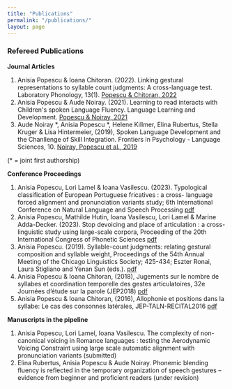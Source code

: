 ```yaml
---
title: "Publications"
permalink: "/publications/"
layout: page
---
```



### Refereed Publications

**Journal Articles**
1. Anisia Popescu & Ioana Chitoran. (2022). Linking gestural representations to syllable count judgments: A cross-language test. Laboratory Phonology, 13(1). [Popescu & Chitoran, 2022](https://www.journal-labphon.org/article/id/7681/)
2. Anisia Popescu & Aude Noiray. (2021). Learning to read interacts with Children's spoken Language Fluency. Language Learning and Development. [Popescu & Noiray, 2021](https://www.tandfonline.com/doi/full/10.1080/15475441.2021.1941032)
3. Aude Noiray \*, Anisia Popescu \*, Helene Killmer, Elina Rubertus, Stella Kruger & Lisa Hintermeier, (2019), Spoken Language Development and the Chanllenge of Skill Integration. Frontiers in Psychology - Language Sciences, 10.  [Noiray, Popescu et al., 2019](https://www.frontiersin.org/articles/10.3389/fpsyg.2019.02777/full)

(* = joint first authorship)

**Conference Proceedings**
1. Anisia Popescu, Lori Lamel & Ioana Vasilescu. (2023). Typological classification of European Portuguese fricatives : a cross-
language forced alignment and pronunciation variants study; 6th International Conference on Natural Language and Speech Processing [pdf](Popescu_Lamel_Vasilescu_ICNLSP2023.pdf) 
2. Anisia Popescu, Mathilde Hutin, Ioana Vasilescu, Lori Lamel & Marine Adda-Decker. (2023). Stop devoicing and place of articulation : a cross-linguistic study using 
large-scale corpora, Proceeding of the 20th International Congress of Phonetic Sciences [pdf](Popescu_etal_ICPhS2023.pdf)
3. Anisia Popescu. (2019). Syllable-count judgments: relating gestural composition and syllable weight, Proceedings of the 54th Annual Meeting of the Chicago Linguistics Society; 425-434; Eszter Ronai, Laura Stigliano and Yenan Sun (eds.). [pdf](CLS54_Proceedings.pdf)
4. Anisia Popescu & Ioana Chitoran, (2018), Jugements sur le nombre de syllabes et coordination temporelle des gestes articulatoires, 32e Journées d’étude sur la parole (JEP2018) [pdf](https://github.com/anisiapopescu/anisia-popescu.github.io/blob/main/images/JEP2018_Proceedings.pdf)
5. Anisia Popescu & Ioana Chitoran, (2016), Allophonie et positions dans la syllabe: Le cas des consonnes latérales, JEP-TALN-RECITAL2016 [pdf](https://jep-taln2016.limsi.fr/actes/Actes%20JTR-2016/Papers/J52.pdf)

**Manuscripts in the pipeline**
1. Anisia Popescu, Lori Lamel, Ioana Vasilescu. The complexity of non-canonical voicing in Romance languages : testing the Aerodynamic Voicing Constraint using large scale automatic alignment with pronunciation variants (submitted)
2. Elina Rubertus, Anisia Popescu & Aude Noiray. Phonemic blending fluency is reflected in the temporary organization of speech gestures – evidence from beginner and proficient readers (under revision)
